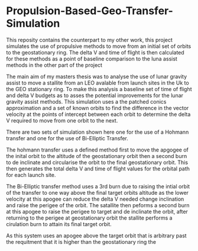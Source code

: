 # Propulsion-Based-Geo-Transfer-Simulation
This reposity contains the counterpart to my other work, this project simulates the use of propulsive methods to move from an initial set of orbits to the geostationary ring. The delta V and time of flight is then calculated for these methods as a point of baseline comparison to the luna assist methods in the other part of the project

The main aim of my masters thesis was to analyse the use of lunar gravity assist to move a stallite from an LEO avalable from launch sites in the Uk to the GEO stationary ring. To make this analysis a baseline set of time of flight and delta V budgets as to asses the potential improvements for the lunar gravity assist methods. This simulation uses a the patched conics approximation and a set of known orbits to find the difference in the vector velocity at the points of intercept between each orbit to determine the delta V required to move from one orbit to the next.

There are two sets of simulation shown here one for the use of a Hohmann transfer and one for the use of Bi-Elliptic Transfer.

The hohmann transfer uses a defined method first to move the apgogee of the inital orbit to the altitude of the geostationary orbit then a second burn to de inclinate and circularise the orbit to the final geostationary orbit. This then generates the total delta V and time of flight values for the orbital path for each launch site.

The Bi-Elliptic transfer method uses a 3rd burn due to raising the intial orbit of the transfer to one way above the final target orbits altitude as the lower velocity at this apogee can reduce the delta V needed change inclination and raise the perigee of the orbit. The satallite then peforms a second burn at this apogee to raise the perigee to target and de inclinate the orbit, after returning to the perigee at geostationary orbit the stallite performs a cirulation burn to attain its final target orbit.

As this system uses an apogee above the target orbit that is arbitrary past the requitment that it is higher than the geostationary ring the 
